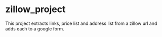 # zillow_project

This project extracts links, price list and address list from a zillow url and adds each to a google form.

